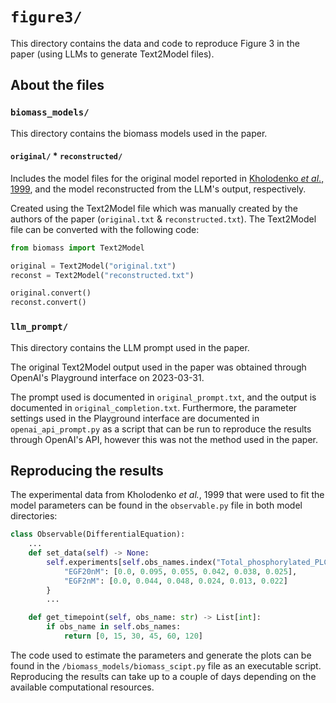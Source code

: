 # `figure3/`

This directory contains the data and code to reproduce Figure 3 in the paper (using LLMs to generate Text2Model files).

## About the files

### `biomass_models/`

This directory contains the biomass models used in the paper.

#### `original/` * `reconstructed/`

Includes the model files for the original model reported in [Kholodenko *et al*., 1999](https://doi.org/10.1074/jbc.274.42.30169), and the model reconstructed from the LLM's output, respectively.

Created using the Text2Model file which was manually created by the authors of the paper (`original.txt` & `reconstructed.txt`). The Text2Model file can be converted with the following code:

```python
from biomass import Text2Model

original = Text2Model("original.txt")
reconst = Text2Model("reconstructed.txt")

original.convert()
reconst.convert()
```

### `llm_prompt/`

This directory contains the LLM prompt used in the paper.

The original Text2Model output used in the paper was obtained through OpenAI's Playground interface on 2023-03-31.

The prompt used is documented in `original_prompt.txt`, and the output is documented in `original_completion.txt`. Furthermore, the parameter settings used in the Playground interface are documented in `openai_api_prompt.py` as a script that can be run to reproduce the results through OpenAI's API, however this was not the method used in the paper.

## Reproducing the results

The experimental data from Kholodenko *et al.*, 1999 that were used to fit the model parameters can be found in the `observable.py` file in both model directories:

```python
class Observable(DifferentialEquation):
    ...
    def set_data(self) -> None:
        self.experiments[self.obs_names.index("Total_phosphorylated_PLCg")] = {
            "EGF20nM": [0.0, 0.095, 0.055, 0.042, 0.038, 0.025],
            "EGF2nM": [0.0, 0.044, 0.048, 0.024, 0.013, 0.022]
        }
        ...

    def get_timepoint(self, obs_name: str) -> List[int]:
        if obs_name in self.obs_names:
            return [0, 15, 30, 45, 60, 120]
```

The code used to estimate the parameters and generate the plots can be found in the `/biomass_models/biomass_scipt.py` file as an executable script. Reproducing the results can take up to a couple of days depending on the available computational resources.

